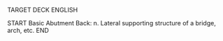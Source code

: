 TARGET DECK
ENGLISH

START
Basic
Abutment
Back: n. Lateral supporting structure of a bridge, arch, etc.
END
